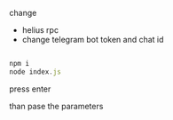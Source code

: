 change

- helius rpc
- change telegram bot token and chat id

```javascript

npm i
node index.js

```

press enter

than pase the parameters
